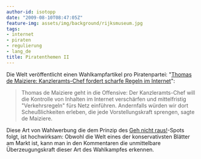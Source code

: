 ```yaml
---
author-id: isotopp
date: "2009-08-10T08:47:05Z"
feature-img: assets/img/background/rijksmuseum.jpg
tags:
- internet
- piraten
- regulierung
- lang_de
title: Piratenthemen II
---
```


Die Welt veröffentlicht einen Wahlkampfartikel pro Piratenpartei:
"[Thomas de Maiziere: Kanzleramts-Chef fordert scharfe Regeln im Internet](http://www.welt.de/webwelt/article4290267/Kanzleramts-Chef-fordert-scharfe-Regeln-im-Internet.html)": 

>  Thomas de Maiziere geht in die Offensive: Der Kanzleramts-Chef will die Kontrolle von Inhalten im Internet verschärfen und mittelfristig "Verkehrsregeln" fürs Netz einführen.
> Andernfalls würden wir dort Scheußlichkeiten erleben, die jede Vorstellungskraft sprengen, sagte de Maiziere.

Diese Art von Wahlwerbung die dem Prinzip des 
[Geh nicht raus!](http://www.youtube.com/watch?v=B9uK7NgA53g)-Spots 
folgt, ist hochwirksam:
Obwohl die Welt eines der konservativsten Blätter am Markt ist, kann man in den Kommentaren die unmittelbare Überzeugungskraft dieser Art des Wahlkampfes erkennen.

